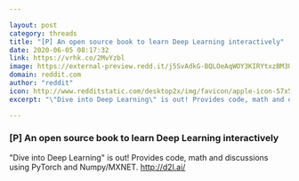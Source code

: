```yaml
---

layout: post
category: threads
title: "[P] An open source book to learn Deep Learning interactively"
date: 2020-06-05 08:17:32
link: https://vrhk.co/2MvYzbl
image: https://external-preview.redd.it/j5SvAdkG-BQLOeAqWOY3KIRYtxzBM3UAFDcN1Xw3Bmw.jpg?width=1200&height=628.272251309&auto=webp&crop=1200:628.272251309,smart&s=c9101685fe58e5058d922a7066334adfb701d18e
domain: reddit.com
author: "reddit"
icon: http://www.redditstatic.com/desktop2x/img/favicon/apple-icon-57x57.png
excerpt: "\"Dive into Deep Learning\" is out! Provides code, math and discussions using PyTorch and Numpy/MXNET. <http://d2l.ai/>"

---
```


### [P] An open source book to learn Deep Learning interactively

"Dive into Deep Learning" is out! Provides code, math and discussions using PyTorch and Numpy/MXNET. <http://d2l.ai/>